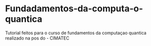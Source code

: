 # Fundadamentos-da-computa-o-quantica
Tutorial feitos para o curso de fundamentos da computaçao quantica realizado na pos do - CIMATEC  
